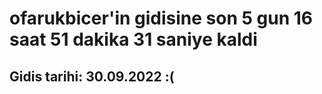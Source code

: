 # ofarukbicer'in gidisine son 5 gun 16 saat 51 dakika 31 saniye kaldi

## Gidis tarihi: 30.09.2022 :(